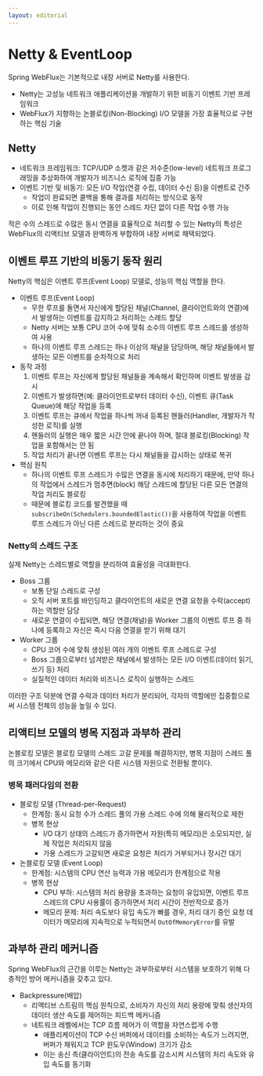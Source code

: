 ```yaml
---
layout: editorial
---
```


# Netty & EventLoop

Spring WebFlux는 기본적으로 내장 서버로 Netty를 사용한다.

- Netty는 고성능 네트워크 애플리케이션을 개발하기 위한 비동기 이벤트 기반 프레임워크
- WebFlux가 지향하는 논블로킹(Non-Blocking) I/O 모델을 가장 효율적으로 구현하는 핵심 기술

## Netty

- 네트워크 프레임워크: TCP/UDP 소켓과 같은 저수준(low-level) 네트워크 프로그래밍을 추상화하여 개발자가 비즈니스 로직에 집중 가능
- 이벤트 기반 및 비동기: 모든 I/O 작업(연결 수립, 데이터 수신 등)을 이벤트로 간주
    - 작업이 완료되면 콜백을 통해 결과를 처리하는 방식으로 동작
    - 이로 인해 작업이 진행되는 동안 스레드 차단 없이 다른 작업 수행 가능

적은 수의 스레드로 수많은 동시 연결을 효율적으로 처리할 수 있는 Netty의 특성은 WebFlux의 리액티브 모델과 완벽하게 부합하여 내장 서버로 채택되었다.

## 이벤트 루프 기반의 비동기 동작 원리

Netty의 핵심은 이벤트 루프(Event Loop) 모델로, 성능의 핵심 역할을 한다.

- 이벤트 루프(Event Loop)
    - 무한 루프를 돌면서 자신에게 할당된 채널(Channel, 클라이언트와의 연결)에서 발생하는 이벤트를 감지하고 처리하는 스레드 할당
    - Netty 서버는 보통 CPU 코어 수에 맞춰 소수의 이벤트 루프 스레드를 생성하여 사용
    - 하나의 이벤트 루프 스레드는 하나 이상의 채널을 담당하며, 해당 채널들에서 발생하는 모든 이벤트를 순차적으로 처리
- 동작 과정
    1. 이벤트 루프는 자신에게 할당된 채널들을 계속해서 확인하며 이벤트 발생을 감시
    2. 이벤트가 발생하면(예: 클라이언트로부터 데이터 수신), 이벤트 큐(Task Queue)에 해당 작업을 등록
    3. 이벤트 루프는 큐에서 작업을 하나씩 꺼내 등록된 핸들러(Handler, 개발자가 작성한 로직)를 실행
    4. 핸들러의 실행은 매우 짧은 시간 안에 끝나야 하며, 절대 블로킹(Blocking) 작업을 포함해서는 안 됨
    5. 작업 처리가 끝나면 이벤트 루프는 다시 채널들을 감시하는 상태로 복귀
- 핵심 원칙
    - 하나의 이벤트 루프 스레드가 수많은 연결을 동시에 처리하기 때문에, 만약 하나의 작업에서 스레드가 멈추면(block) 해당 스레드에 할당된 다른 모든 연결의 작업 처리도 블로킹
    - 때문에 블로킹 코드를 발견했을 때 `subscribeOn(Schedulers.boundedElastic())`을 사용하여 작업을 이벤트 루프 스레드가 아닌 다른 스레드로 분리하는 것이 중요

### Netty의 스레드 구조

실제 Netty는 스레드별로 역할을 분리하여 효율성을 극대화한다.

- Boss 그룹
    - 보통 단일 스레드로 구성
    - 오직 서버 포트를 바인딩하고 클라이언트의 새로운 연결 요청을 수락(accept)하는 역할만 담당
    - 새로운 연결이 수립되면, 해당 연결(채널)을 Worker 그룹의 이벤트 루프 중 하나에 등록하고 자신은 즉시 다음 연결을 받기 위해 대기
- Worker 그룹
    - CPU 코어 수에 맞춰 생성된 여러 개의 이벤트 루프 스레드로 구성
    - Boss 그룹으로부터 넘겨받은 채널에서 발생하는 모든 I/O 이벤트(데이터 읽기, 쓰기 등) 처리
    - 실질적인 데이터 처리와 비즈니스 로직이 실행하는 스레드

이러한 구조 덕분에 연결 수락과 데이터 처리가 분리되어, 각자의 역할에만 집중함으로써 시스템 전체의 성능을 높일 수 있다.

## 리액티브 모델의 병목 지점과 과부하 관리

논블로킹 모델은 블로킹 모델의 스레드 고갈 문제를 해결하지만, 병목 지점이 스레드 풀의 크기에서 CPU와 메모리와 같은 다른 시스템 자원으로 전환될 뿐이다.

### 병목 패러다임의 전환

- 블로킹 모델 (Thread-per-Request)
    - 한계점: 동시 요청 수가 스레드 풀의 가용 스레드 수에 의해 물리적으로 제한
    - 병목 현상
        - I/O 대기 상태의 스레드가 증가하면서 자원(특히 메모리)은 소모되지만, 실제 작업은 처리되지 않음
        - 가용 스레드가 고갈되면 새로운 요청은 처리가 거부되거나 장시간 대기
- 논블로킹 모델 (Event Loop)
    - 한계점: 시스템의 CPU 연산 능력과 가용 메모리가 한계점으로 작용
    - 병목 현상
        - CPU 부하: 시스템의 처리 용량을 초과하는 요청이 유입되면, 이벤트 루프 스레드의 CPU 사용률이 증가하면서 처리 시간이 전반적으로 증가
        - 메모리 문제: 처리 속도보다 유입 속도가 빠를 경우, 처리 대기 중인 요청 데이터가 메모리에 지속적으로 누적되면서 `OutOfMemoryError`를 유발

## 과부하 관리 메커니즘

Spring WebFlux의 근간을 이루는 Netty는 과부하로부터 시스템을 보호하기 위해 다층적인 방어 메커니즘을 갖추고 있다.

- Backpressure(배압)
    - 리액티브 스트림의 핵심 원칙으로, 소비자가 자신의 처리 용량에 맞춰 생산자의 데이터 생산 속도를 제어하는 피드백 메커니즘
    - 네트워크 레벨에서는 TCP 흐름 제어가 이 역할을 자연스럽게 수행
        - 애플리케이션이 TCP 수신 버퍼에서 데이터를 소비하는 속도가 느려지면, 버퍼가 채워지고 TCP 윈도우(Window) 크기가 감소
        - 이는 송신 측(클라이언트)의 전송 속도를 감소시켜 시스템의 처리 속도와 유입 속도를 동기화

